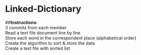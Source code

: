 # **Linked-Dictionary**    
##**Instructions:**    
  3 commits from each member  
  Read a text file document line by line  
  Store each word in the correspondent place (alphabetical order)  
  Create the algorithm to sort & store the data  
  Create a text file with sorted list  
  
